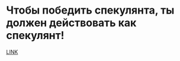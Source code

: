 # Чтобы победить спекулянта, ты должен действовать как спекулянт!



[LINK](https://varlamov.ru/3897391.html)